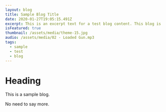```yaml
---
layout: blog
title: Sample Blog Title
date: 2020-01-27T19:05:15.491Z
excerpt: This is an excerpt text for a test blog content. This blog is also featured.
isFeatured: true
thumbnail: /assets/media/theme-15.jpg
audio: /assets/media/02 - Loaded Gun.mp3
tags:
  - sample
  - test
  - blog
---
```

# Heading

This is a sample blog.

No need to say more.
